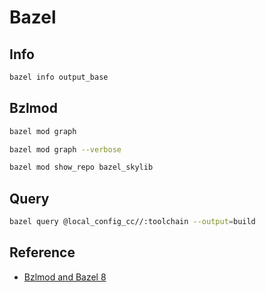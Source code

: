 # Bazel

## Info

```sh
bazel info output_base
```

## Bzlmod

```sh
bazel mod graph
```

```sh
bazel mod graph --verbose
```

```sh
bazel mod show_repo bazel_skylib
```

## Query

```sh
bazel query @local_config_cc//:toolchain --output=build
```

## Reference

- [Bzlmod and Bazel 8](https://www.youtube.com/live/jBadmXmheOQ?si=R7Ef2AWF-0of9m77)
